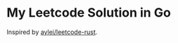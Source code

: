 # My Leetcode Solution in Go
Inspired by [aylei/leetcode-rust](https://github.com/aylei/leetcode-rust).